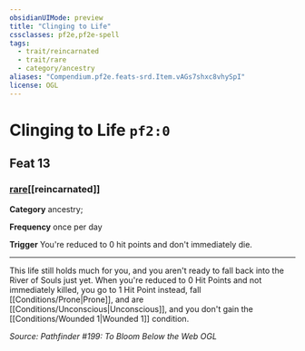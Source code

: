 ```yaml
---
obsidianUIMode: preview
title: "Clinging to Life"
cssclasses: pf2e,pf2e-spell
tags:
  - trait/reincarnated
  - trait/rare
  - category/ancestry
aliases: "Compendium.pf2e.feats-srd.Item.vAGs7shxc8vhySpI"
license: OGL
---
```

# Clinging to Life `pf2:0`
## Feat 13
### [rare](rare "Rare Rarity Trait")[[reincarnated]]

**Category** ancestry; 




**Frequency** once per day

**Trigger** You're reduced to 0 hit points and don't immediately die.

* * *

This life still holds much for you, and you aren't ready to fall back into the River of Souls just yet. When you're reduced to 0 Hit Points and not immediately killed, you go to 1 Hit Point instead, fall [[Conditions/Prone|Prone]], and are [[Conditions/Unconscious|Unconscious]], and you don't gain the [[Conditions/Wounded 1|Wounded 1]] condition.

*Source: Pathfinder #199: To Bloom Below the Web*
*OGL*